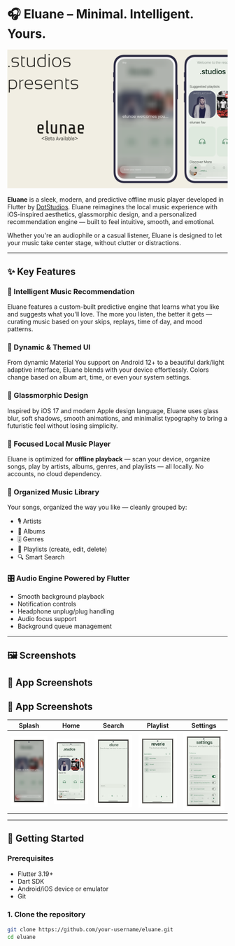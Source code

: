 # 🎧 Eluane – Minimal. Intelligent. Yours.

![Eluane Banner](screenshots/banner.png)

**Eluane** is a sleek, modern, and predictive offline music player developed in Flutter by [DotStudios](https://github.com/your-username). Eluane reimagines the local music experience with iOS-inspired aesthetics, glassmorphic design, and a personalized recommendation engine — built to feel intuitive, smooth, and emotional.

Whether you're an audiophile or a casual listener, Eluane is designed to let your music take center stage, without clutter or distractions.

---

## ✨ Key Features

### 🔮 Intelligent Music Recommendation
Eluane features a custom-built predictive engine that learns what you like and suggests what you'll love. The more you listen, the better it gets — curating music based on your skips, replays, time of day, and mood patterns.

### 🌙 Dynamic & Themed UI
From dynamic Material You support on Android 12+ to a beautiful dark/light adaptive interface, Eluane blends with your device effortlessly. Colors change based on album art, time, or even your system settings.

### 💠 Glassmorphic Design
Inspired by iOS 17 and modern Apple design language, Eluane uses glass blur, soft shadows, smooth animations, and minimalist typography to bring a futuristic feel without losing simplicity.

### 🎵 Focused Local Music Player
Eluane is optimized for **offline playback** — scan your device, organize songs, play by artists, albums, genres, and playlists — all locally. No accounts, no cloud dependency.

### 📁 Organized Music Library
Your songs, organized the way you like — cleanly grouped by:
- 🎙 Artists
- 💽 Albums
- 🎚 Genres
- 📝 Playlists (create, edit, delete)
- 🔍 Smart Search

### 🎛️ Audio Engine Powered by Flutter
- Smooth background playback
- Notification controls
- Headphone unplug/plug handling
- Audio focus support
- Background queue management

---

## 🖼 Screenshots
## 📸 App Screenshots

## 📸 App Screenshots

| Splash                              | Home                              | Search                              | Playlist                              | Settings                              |
|-------------------------------------|-----------------------------------|-------------------------------------|---------------------------------------|---------------------------------------|
| ![Splash](screenshots/0_mockup.png) | ![Home](screenshots/1_mockup.png) | ![Search](screenshots/2_mockup.png) | ![Playlist](screenshots/3_mockup.png) | ![Settings](screenshots/4_mockup.png) |

---

## 🚀 Getting Started

### Prerequisites

- Flutter 3.19+
- Dart SDK
- Android/iOS device or emulator
- Git

### 1. Clone the repository

```bash
git clone https://github.com/your-username/eluane.git
cd eluane
